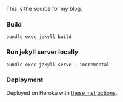 This is the source for my blog.

### Build

    bundle exec jekyll build

### Run jekyll server locally

    bundle exec jekyll serve --incremental

### Deployment

Deployed on Heroku with [these instructions](http://jbhannah.net/blog/2013/01/16/jekyll-on-heroku-without-rack-jekyll-or-custom-buildpacks.html).
